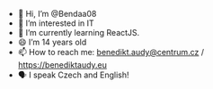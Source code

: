 - 👋 Hi, I’m @Bendaa08
- 👀 I’m interested in IT
- 🌱 I’m currently learning ReactJS.
- 😄 I’m 14 years old
- 📫 How to reach me: benedikt.audy@centrum.cz / https://benediktaudy.eu
- 🗣 I speak Czech and English!
